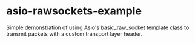asio-rawsockets-example
=======================

Simple demonstration of using Asio's basic_raw_socket template class to transmit packets with a custom transport layer header. 